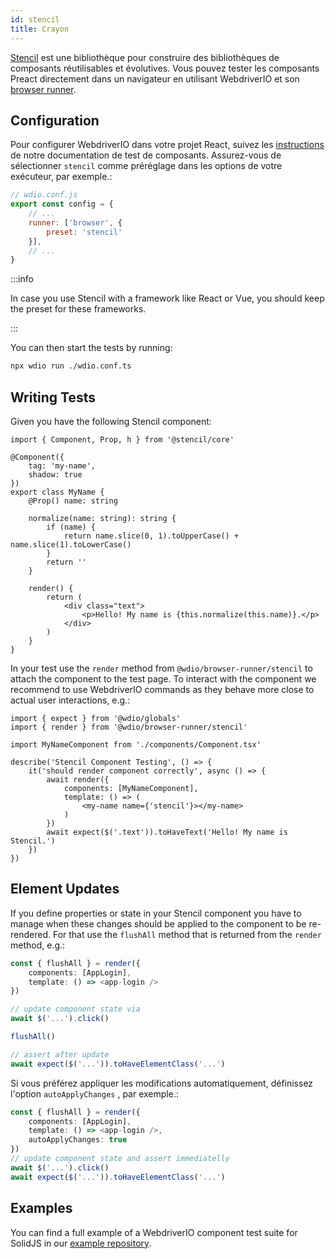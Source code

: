 ```yaml
---
id: stencil
title: Crayon
---
```


[Stencil](https://stenciljs.com/) est une bibliothèque pour construire des bibliothèques de composants réutilisables et évolutives. Vous pouvez tester les composants Preact directement dans un navigateur en utilisant WebdriverIO et son [browser runner](/docs/runner#browser-runner).

## Configuration

Pour configurer WebdriverIO dans votre projet React, suivez les [instructions](/docs/component-testing#set-up) de notre documentation de test de composants. Assurez-vous de sélectionner `stencil` comme préréglage dans les options de votre exécuteur, par exemple.:

```js
// wdio.conf.js
export const config = {
    // ...
    runner: ['browser', {
        preset: 'stencil'
    }],
    // ...
}
```

:::info

In case you use Stencil with a framework like React or Vue, you should keep the preset for these frameworks.

:::

You can then start the tests by running:

```sh
npx wdio run ./wdio.conf.ts
```

## Writing Tests

Given you have the following Stencil component:

```tsx title="./components/Component.tsx"
import { Component, Prop, h } from '@stencil/core'

@Component({
    tag: 'my-name',
    shadow: true
})
export class MyName {
    @Prop() name: string

    normalize(name: string): string {
        if (name) {
            return name.slice(0, 1).toUpperCase() + name.slice(1).toLowerCase()
        }
        return ''
    }

    render() {
        return (
            <div class="text">
                <p>Hello! My name is {this.normalize(this.name)}.</p>
            </div>
        )
    }
}
```

In your test use the `render` method from `@wdio/browser-runner/stencil` to attach the component to the test page. To interact with the component we recommend to use WebdriverIO commands as they behave more close to actual user interactions, e.g.:

```tsx title="app.test.tsx"
import { expect } from '@wdio/globals'
import { render } from '@wdio/browser-runner/stencil'

import MyNameComponent from './components/Component.tsx'

describe('Stencil Component Testing', () => {
    it('should render component correctly', async () => {
        await render({
            components: [MyNameComponent],
            template: () => (
                <my-name name={'stencil'}></my-name>
            )
        })
        await expect($('.text')).toHaveText('Hello! My name is Stencil.')
    })
})
```

## Element Updates

If you define properties or state in your Stencil component you have to manage when these changes should be applied to the component to be re-rendered. For that use the `flushAll` method that is returned from the `render` method, e.g.:

```ts
const { flushAll } = render({
    components: [AppLogin],
    template: () => <app-login />
})

// update component state via
await $('...').click()

flushAll()

// assert after update
await expect($('...')).toHaveElementClass('...')
```

Si vous préférez appliquer les modifications automatiquement, définissez l'option `autoApplyChanges` , par exemple.:

```ts
const { flushAll } = render({
    components: [AppLogin],
    template: () => <app-login />,
    autoApplyChanges: true
})
// update component state and assert immediatelly
await $('...').click()
await expect($('...')).toHaveElementClass('...')
```

## Examples

You can find a full example of a WebdriverIO component test suite for SolidJS in our [example repository](https://github.com/webdriverio/component-testing-examples/tree/main/stencil-component-starter).


